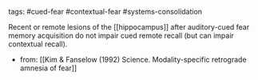 tags: #cued-fear #contextual-fear #systems-consolidation

Recent or remote lesions of the [[hippocampus]] after auditory-cued fear memory acquisition do not impair cued remote recall (but can impair contextual recall).
* from: [[Kim & Fanselow (1992) Science. Modality-specific retrograde amnesia of fear]]